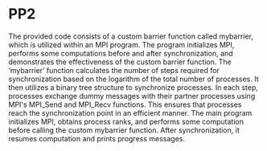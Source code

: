 # PP2
The provided code consists of a custom barrier function called mybarrier, which is utilized within an MPI program. The program initializes MPI, performs some computations before and after synchronization, and demonstrates the effectiveness of the custom barrier function. The ‘mybarrier’ function calculates the number of steps required for synchronization based on the logarithm of the total number of processes. It then utilizes a binary tree structure to synchronize processes. In each step, processes exchange dummy messages with their partner processes using MPI's MPI_Send and MPI_Recv functions. This ensures that processes reach the synchronization point in an efficient manner. The main program initializes MPI, obtains process ranks, and performs some computation before calling the custom mybarrier function. After synchronization, it resumes computation and prints progress messages.
